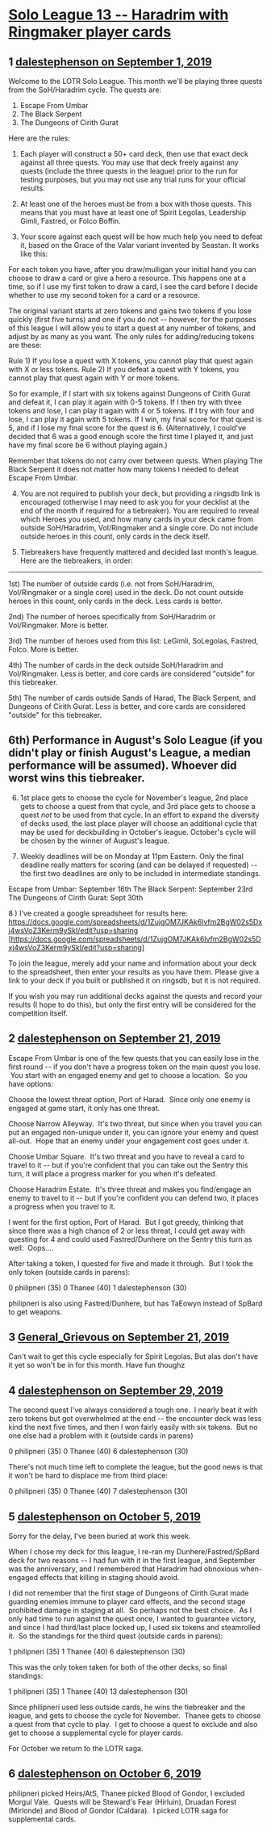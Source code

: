# [Solo League 13 -- Haradrim with Ringmaker player cards](https://community.fantasyflightgames.com/topic/299558-solo-league-13-haradrim-with-ringmaker-player-cards/)

## 1 [dalestephenson on September 1, 2019](https://community.fantasyflightgames.com/topic/299558-solo-league-13-haradrim-with-ringmaker-player-cards/?do=findComment&comment=3775879)

Welcome to the LOTR Solo League. This month we'll be playing three quests from the SoH/Haradrim cycle. The quests are:

1) Escape From Umbar
2) The Black Serpent
3) The Dungeons of Cirith Gurat

Here are the rules:

1) Each player will construct a 50+ card deck, then use that exact deck against all three quests. You may use that deck freely against any quests (include the three quests in the league) prior to the run for testing purposes, but you may not use any trial runs for your official results.

2) At least one of the heroes must be from a box with those quests. This means that you must have at least one of Spirit Legolas, Leadership Gimli, Fastred, or Folco Boffin.

3) Your score against each quest will be how much help you need to defeat it, based on the Grace of the Valar variant invented by Seastan. It works like this:

For each token you have, after you draw/mulligan your initial hand you can choose to draw a card or give a hero a resource. This happens one at a time, so if I use my first token to draw a card, I see the card before I decide whether to use my second token for a card or a resource.

The original variant starts at zero tokens and gains two tokens if you lose quickly (first five turns) and one if you do not -- however, for the purposes of this league I will allow you to start a quest at any number of tokens, and adjust by as many as you want. The only rules for adding/reducing tokens are these:

Rule 1) If you lose a quest with X tokens, you cannot play that quest again with X or less tokens.
Rule 2) If you defeat a quest with Y tokens, you cannot play that quest again with Y or more tokens.

So for example, if I start with six tokens against Dungeons of Cirith Gurat and defeat it, I can play it again with 0-5 tokens. If I then try with three tokens and lose, I can play it again with 4 or 5 tokens. If I try with four and lose, I can play it again with 5 tokens. If I win, my final score for that quest is 5, and if I lose my final score for the quest is 6. (Alternatively, I could've decided that 6 was a good enough score the first time I played it, and just have my final score be 6 without playing again.)

Remember that tokens do not carry over between quests. When playing The Black Serpent it does not matter how many tokens I needed to defeat Escape From Umbar.

4) You are not required to publish your deck, but providing a ringsdb link is encouraged (otherwise I may need to ask you for your decklist at the end of the month if required for a tiebreaker). You are required to reveal which Heroes you used, and how many cards in your deck came from outside SoH/Haradrim, VoI/Ringmaker and a single core. Do not include outside heroes in this count, only cards in the deck itself.

5) Tiebreakers have frequently mattered and decided last month's league. Here are the tiebreakers, in order:
---
1st) The number of outside cards (i.e. not from SoH/Haradrim, VoI/Ringmaker or a single core) used in the deck. Do not count outside heroes in this count, only cards in the deck. Less cards is better.

2nd) The number of heroes specifically from SoH/Haradrim or VoI/Ringmaker. More is better.

3rd) The number of heroes used from this list: LeGimli, SoLegolas, Fastred, Folco. More is better.

4th) The number of cards in the deck outside SoH/Haradrim and VoI/Ringmaker. Less is better, and core cards are considered "outside" for this tiebreaker.

5th) The number of cards outside Sands of Harad, The Black Serpent, and Dungeons of Cirith Gurat. Less is better, and core cards are considered "outside" for this tiebreaker.

6th) Performance in August's Solo League (if you didn't play or finish August's League, a median performance will be assumed). Whoever did worst wins this tiebreaker.
---

6) 1st place gets to choose the cycle for November's league, 2nd place gets to choose a quest from that cycle, and 3rd place gets to choose a quest *not* to be used from that cycle. In an effort to expand the diversity of decks used, the last place player will choose an additional cycle that may be used for deckbuilding in October's league. October's cycle will be chosen by the winner of August's league.

7) Weekly deadlines will be on Monday at 11pm Eastern. Only the final deadline really matters for scoring (and can be delayed if requested) -- the first two deadlines are only to be included in intermediate standings.

Escape from Umbar: September 16th
The Black Serpent: September 23rd
The Dungeons of Cirith Gurat: Sept 30th

8 ) I've created a google spreadsheet for results here: 
https://docs.google.com/spreadsheets/d/1ZujgOM7JKAk6lvfm2BgW02s5Dxj4wsVoZ3Kerm9ySkI/edit?usp=sharing [https://docs.google.com/spreadsheets/d/1ZujgOM7JKAk6lvfm2BgW02s5Dxj4wsVoZ3Kerm9ySkI/edit?usp=sharing]

To join the league, merely add your name and information about your deck to the spreadsheet, then enter your results as you have them. Please give a link to your deck if you built or published it on ringsdb, but it is not required.

If you wish you may run additional decks against the quests and record your results (I hope to do this), but only the first entry will be considered for the competition itself.

## 2 [dalestephenson on September 21, 2019](https://community.fantasyflightgames.com/topic/299558-solo-league-13-haradrim-with-ringmaker-player-cards/?do=findComment&comment=3790522)

Escape From Umbar is one of the few quests that you can easily lose in the first round -- if you don't have a progress token on the main quest you lose.  You start with an engaged enemy and get to choose a location.  So you have options:

Choose the lowest threat option, Port of Harad.  Since only one enemy is engaged at game start, it only has one threat.

Choose Narrow Alleyway.  It's two threat, but since when you travel you can put an engaged non-unique under it, you can ignore your enemy and quest all-out.  Hope that an enemy under your engagement cost goes under it.

Choose Umbar Square.  It's two threat and you have to reveal a card to travel to it -- but if you're confident that you can take out the Sentry this turn, it will place a progress marker for you when it's defeated.

Choose Haradrim Estate.  It's three threat and makes you find/engage an enemy to travel to it -- but if you're confident you can defend two, it places a progress when you travel to it.

I went for the first option, Port of Harad.  But I got greedy, thinking that since there was a high chance of 2 or less threat, I could get away with questing for 4 and could used Fastred/Dunhere on the Sentry this turn as well.  Oops....

After taking a token, I quested for five and made it through.  But I took the only token (outside cards in parens):

0 philipneri (35)
0 Thanee (40)
1 dalestephenson (30)

philipneri is also using Fastred/Dunhere, but has TaEowyn instead of SpBard to get weapons.

## 3 [General_Grievous on September 21, 2019](https://community.fantasyflightgames.com/topic/299558-solo-league-13-haradrim-with-ringmaker-player-cards/?do=findComment&comment=3790697)

Can't wait to get this cycle especially for Spirit Legolas. But alas don't have it yet so won't be in for this month. Have fun thoughz

## 4 [dalestephenson on September 29, 2019](https://community.fantasyflightgames.com/topic/299558-solo-league-13-haradrim-with-ringmaker-player-cards/?do=findComment&comment=3795763)

The second quest I've always considered a tough one.  I nearly beat it with zero tokens but got overwhelmed at the end -- the encounter deck was less kind the next five times, and then I won fairly easily with six tokens.  But no one else had a problem with it (outside cards in parens)

0 philipneri (35)
0 Thanee (40)
6 dalestephenson (30)

There's not much time left to complete the league, but the good news is that it won't be hard to displace me from third place:

0 philipneri (35)
0 Thanee (40)
7 dalestephenson (30)

## 5 [dalestephenson on October 5, 2019](https://community.fantasyflightgames.com/topic/299558-solo-league-13-haradrim-with-ringmaker-player-cards/?do=findComment&comment=3800151)

Sorry for the delay, I've been buried at work this week.

When I chose my deck for this league, I re-ran my Dunhere/Fastred/SpBard deck for two reasons -- I had fun with it in the first league, and September was the anniversary, and I remembered that Haradrim had obnoxious when-engaged effects that killing in staging should avoid.

I did not remember that the first stage of Dungeons of Cirith Gurat made guarding enemies immune to player card effects, and the second stage prohibited damage in staging at all.  So perhaps not the best choice.  As I only had time to run against the quest once, I wanted to guarantee victory, and since I had third/last place locked up, I used six tokens and steamrolled it.  So the standings for the third quest (outside cards in parens):

1 philipneri (35)
1 Thanee (40)
6 dalestephenson (30)

This was the only token taken for both of the other decks, so final standings:

1 philipneri (35)
1 Thanee (40)
13 dalestephenson (30)

Since philipneri used less outside cards, he wins the tiebreaker and the league, and gets to choose the cycle for November.  Thanee gets to choose a quest from that cycle to play.  I get to choose a quest to exclude and also get to choose a supplemental cycle for player cards.

For October we return to the LOTR saga.

## 6 [dalestephenson on October 6, 2019](https://community.fantasyflightgames.com/topic/299558-solo-league-13-haradrim-with-ringmaker-player-cards/?do=findComment&comment=3800528)

philipneri picked Heirs/AtS, Thanee picked Blood of Gondor, I excluded Morgul Vale.  Quests will be Steward's Fear (Hirluin), Druadan Forest (Mirlonde) and Blood of Gondor (Caldara).  I picked LOTR saga for supplemental cards.

